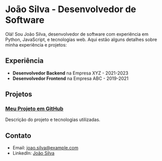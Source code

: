 # João Silva - Desenvolvedor de Software

Olá! Sou João Silva, desenvolvedor de software com experiência em Python, JavaScript, e tecnologias web. Aqui estão alguns detalhes sobre minha experiência e projetos:

## Experiência

- **Desenvolvedor Backend** na Empresa XYZ - 2021-2023
- **Desenvolvedor Frontend** na Empresa ABC - 2019-2021

## Projetos

### [Meu Projeto em GitHub](https://github.com/seu-usuario/projeto)
Descrição do projeto e tecnologias utilizadas.

## Contato

- Email: joao.silva@example.com
- LinkedIn: [João Silva](https://www.linkedin.com/in/joaosilva)


